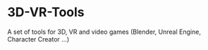 # 3D-VR-Tools
A set of tools for 3D, VR and video games (Blender, Unreal Engine, Character Creator ...)
